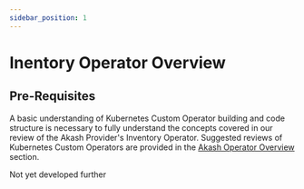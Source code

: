 ```yaml
---
sidebar_position: 1
---
```


# Inentory Operator Overview

## Pre-Requisites


A basic understanding of Kubernetes Custom Operator building and code structure is necessary to fully understand the concepts covered in our review of the Akash Provider's Inventory Operator.  Suggested reviews of Kubernetes Custom Operators are provided in the [Akash Operator Overview](../akash-operator-overview.md) section.

Not yet developed further